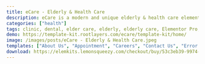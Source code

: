 ```yaml
---
title: eCare - Elderly & Health Care
description: eCare is a modern and unique elderly & health care elementor template kit. Build for a website elder care, health care, clinic, dental care, hospital or any other related services website. This template is packed with 11 different pages for your website. This kit is optimized for the free Hello Elementor theme but works with most themes that use elementor.
categories: ["health"]
tags: clinic, dental, elder care, elderly, elderly care, Elementor Pro, healthcare, hospital, nursing, nursing home, page builder, rehabilitation, senior
demo: https://template-kit.rootlayers.com/ecare/template-kit/home/
image: /images/posts/eCare - Elderly & Health Care.jpeg
templates: ["About Us", "Appointment", "Careers", "Contact Us", "Error 404", "Faq", "Footer", "Global", "Header", "Home", "Pricing", "Service Detail", "Services", "Team"]
download: https://elemkits.lemonsqueezy.com/checkout/buy/53c3eb39-9974-469c-bf68-d2e48638e189
---
```

